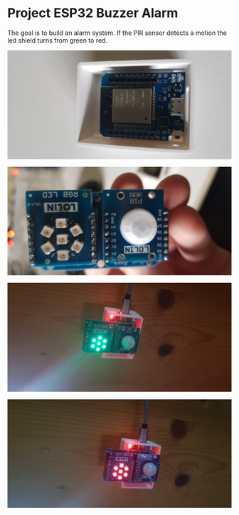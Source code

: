 # Project ESP32 Buzzer Alarm
The goal is to build an alarm system. If the PIR sensor detects a motion the led shield turns from green to red.

![Hardware01](https://raw.githubusercontent.com/achildrenmile/IoTStuff/master/esp32_led_alarm/led_alarm01.jpg "Picture 1")

![Hardware02](https://raw.githubusercontent.com/achildrenmile/IoTStuff/master/esp32_led_alarm/led_alarm02.jpg "Picture 2")

![Alarm01](https://raw.githubusercontent.com/achildrenmile/IoTStuff/master/esp32_led_alarm/alarm_green.jpg "Before detection")

![Alarm02](https://raw.githubusercontent.com/achildrenmile/IoTStuff/master/esp32_led_alarm/alarm_red.jpg "Motion detected")



